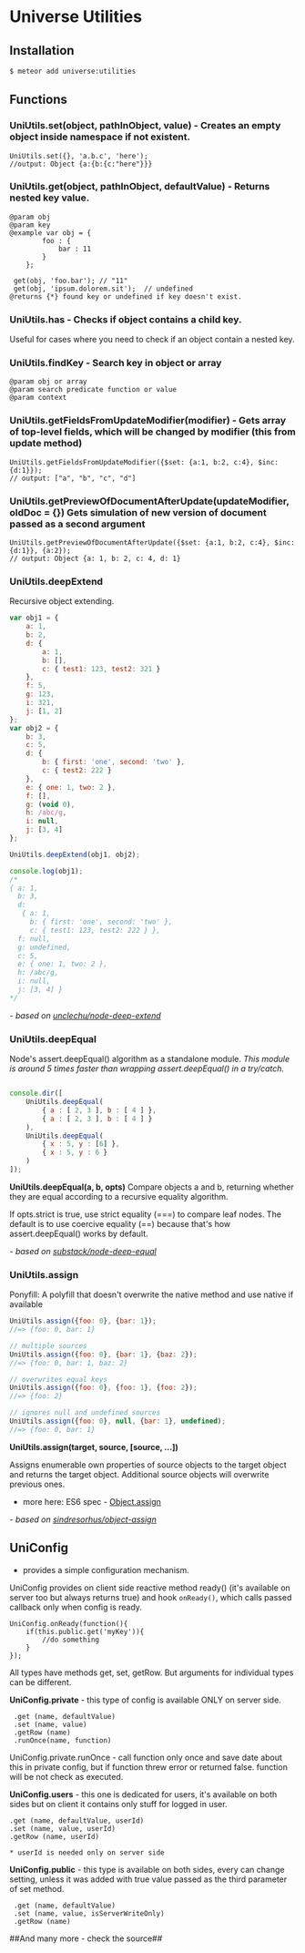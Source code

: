 # Universe Utilities

## Installation

```sh
$ meteor add universe:utilities
```
## Functions

### UniUtils.set(object, pathInObject, value) - Creates an empty object inside namespace if not existent.

```
UniUtils.set({}, 'a.b.c', 'here');
//output: Object {a:{b:{c:"here"}}}
```

### UniUtils.get(object, pathInObject, defaultValue) - Returns nested key value.
```
@param obj
@param key
@example var obj = {
        foo : {
            bar : 11
        }
    };

 get(obj, 'foo.bar'); // "11"
 get(obj, 'ipsum.dolorem.sit');  // undefined
@returns {*} found key or undefined if key doesn't exist.
```
### UniUtils.has - Checks if object contains a child key.
Useful for cases where you need to check if an object contain a nested key.

### UniUtils.findKey - Search key in object or array
```
@param obj or array
@param search predicate function or value
@param context
```

### UniUtils.getFieldsFromUpdateModifier(modifier) - Gets array of top-level fields, which will be changed by modifier (this from update method)

```
UniUtils.getFieldsFromUpdateModifier({$set: {a:1, b:2, c:4}, $inc: {d:1}});
// output: ["a", "b", "c", "d"]
```

### UniUtils.getPreviewOfDocumentAfterUpdate(updateModifier, oldDoc = {}) Gets simulation of new version of document passed as a second argument

```
UniUtils.getPreviewOfDocumentAfterUpdate({$set: {a:1, b:2, c:4}, $inc: {d:1}}, {a:2});
// output: Object {a: 1, b: 2, c: 4, d: 1}
```

### UniUtils.deepExtend

Recursive object extending.

```javascript
var obj1 = {
    a: 1,
    b: 2,
    d: {
        a: 1,
        b: [],
        c: { test1: 123, test2: 321 }
    },
    f: 5,
    g: 123,
    i: 321,
    j: [1, 2]
};
var obj2 = {
    b: 3,
    c: 5,
    d: {
        b: { first: 'one', second: 'two' },
        c: { test2: 222 }
    },
    e: { one: 1, two: 2 },
    f: [],
    g: (void 0),
    h: /abc/g,
    i: null,
    j: [3, 4]
};

UniUtils.deepExtend(obj1, obj2);

console.log(obj1);
/*
{ a: 1,
  b: 3,
  d:
   { a: 1,
     b: { first: 'one', second: 'two' },
     c: { test1: 123, test2: 222 } },
  f: null,
  g: undefined,
  c: 5,
  e: { one: 1, two: 2 },
  h: /abc/g,
  i: null,
  j: [3, 4] }
*/
```

*- based on [unclechu/node-deep-extend](https://github.com/unclechu/node-deep-extend)*

### UniUtils.deepEqual

Node's assert.deepEqual() algorithm as a standalone module.
*This module is around 5 times faster than wrapping assert.deepEqual() in a try/catch.*

```js

console.dir([
    UniUtils.deepEqual(
        { a : [ 2, 3 ], b : [ 4 ] },
        { a : [ 2, 3 ], b : [ 4 ] }
    ),
    UniUtils.deepEqual(
        { x : 5, y : [6] },
        { x : 5, y : 6 }
    )
]);
```

**UniUtils.deepEqual(a, b, opts)**
Compare objects a and b, returning whether they are equal according to a recursive equality algorithm.

If opts.strict is true, use strict equality (===) to compare leaf nodes. The default is to use coercive equality (==) because that's how assert.deepEqual() works by default.

*- based on [substack/node-deep-equal](https://github.com/substack/node-deep-equal)*

### UniUtils.assign

Ponyfill: A polyfill that doesn't overwrite the native method and use native if available

```js
UniUtils.assign({foo: 0}, {bar: 1});
//=> {foo: 0, bar: 1}

// multiple sources
UniUtils.assign({foo: 0}, {bar: 1}, {baz: 2});
//=> {foo: 0, bar: 1, baz: 2}

// overwrites equal keys
UniUtils.assign({foo: 0}, {foo: 1}, {foo: 2});
//=> {foo: 2}

// ignores null and undefined sources
UniUtils.assign({foo: 0}, null, {bar: 1}, undefined);
//=> {foo: 0, bar: 1}
```

**UniUtils.assign(target, source, [source, ...])**

Assigns enumerable own properties of source objects to the target object and returns the target object. Additional source objects will overwrite previous ones.

- more here: ES6 spec - [Object.assign](https://people.mozilla.org/~jorendorff/es6-draft.html#sec-object.assign)

*- based on [sindresorhus/object-assign](https://github.com/sindresorhus/object-assign)*

## UniConfig
- provides a simple configuration mechanism.

UniConfig provides on client side reactive method ready() (it's available on server too but always returns true)
and hook `onReady()`, which calls passed callback only when config is ready.


```
UniConfig.onReady(function(){
    if(this.public.get('myKey')){
        //do something
    }
});
```

All types have methods get, set, getRow.
But arguments for individual types can be different.

**UniConfig.private** - this type of config is available ONLY on server side.

```
 .get (name, defaultValue)
 .set (name, value)
 .getRow (name)
 .runOnce(name, function)
```
UniConfig.private.runOnce - call function only once and save date about this in private config,
but if function threw error or returned false. function will be not check as executed.

**UniConfig.users** - this one is dedicated for users, it's available on both sides but on client it contains only stuff for logged in user.

```
.get (name, defaultValue, userId)
.set (name, value, userId)
.getRow (name, userId)

* userId is needed only on server side
```

**UniConfig.public** - this type is available on both sides, every can change setting, unless it was added with true value passed as the third parameter of set method.

```
 .get (name, defaultValue)
 .set (name, value, isServerWriteOnly)
 .getRow (name)

```

##And many more - check the source##
